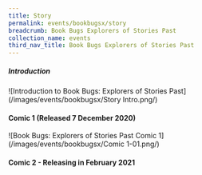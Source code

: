 ```yaml
---
title: Story
permalink: events/bookbugsx/story
breadcrumb: Book Bugs Explorers of Stories Past
collection_name: events
third_nav_title: Book Bugs Explorers of Stories Past
---
```


##### Introduction

![Introduction to Book Bugs: Explorers of Stories Past](/images/events/bookbugsx/Story Intro.png/)

#### Comic 1 (Released 7 December 2020)

![Book Bugs: Explorers of Stories Past Comic 1](/images/events/bookbugsx/Comic 1-01.png/)

#### Comic 2 - Releasing in February 2021
